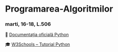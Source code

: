 # Programarea-Algoritmilor

### marti, 16-18, L.506

📘 [Documentația oficială Python](https://docs.python.org/3/)

🎓 [W3Schools – Tutorial Python](https://www.w3schools.com/python/)
